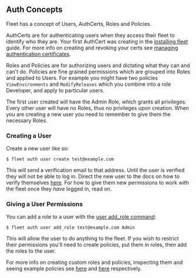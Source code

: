 ## Auth Concepts

Fleet has a concept of Users, AuthCerts, Roles and Policies.

AuthCerts are for authenticating users when they access their fleet to identify who they are. Your first AuthCert was creating in the [installing fleet](/getting-started/installing-fleet-tool) guide. For more info on creating and revoking your certs see [managing authentication certificates](/how-to/auth/manage-certs).

Roles and Policies are for authorizing users and dictating what they can and can't do. Policies are fine grained permissions which are grouped into Roles and applied to Users. For example you might have two policies `ViewEnvironments` and `ModifyReleases` which you combine into a role Developer, and apply to particular users.

The first user created will have the Admin Role, which grants all privileges. Every other user will have no Roles, thus no privileges upon creation. When you are creating a new user you need to remember to give them the necessary Roles.

### Creating a User

Create a new user like so:

```
$ fleet auth user create test@example.com
```

This will send a verification email to that address. Until the user is verified they will not be able to log in. Direct the new user to the docs on how to verify themselves [here](/how-to/auth/manage-users#verifying-a-user). For how to give them new permissions to work with the fleet once they _have_ logged in, read on.

### Giving a User Permissions

You can add a role to a user with the [user add_role command](/how-to/auth/manage-roles):

```
$ fleet auth user add_role test@example.com Admin
```

This will allow the user to do anything to the fleet. If you wish to restrict their permissions you'll need to create policies, put them in roles, then add the roles to the user.

For more info on creating custom roles and policies, inspecting them and seeing example policies see [here](/how-to/auth/manage-roles) and [here](/how-to/auth/manage-policies) respectively.
